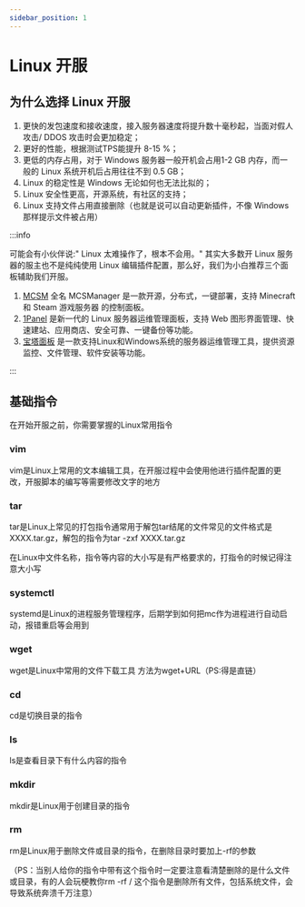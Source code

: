 ```yaml
---
sidebar_position: 1
---
```


# Linux 开服

## 为什么选择 Linux 开服

1. 更快的发包速度和接收速度，接入服务器速度将提升数十毫秒起，当面对假人攻击/ DDOS 攻击时会更加稳定；
2. 更好的性能，根据测试TPS能提升 8-15 %；
3. 更低的内存占用，对于 Windows 服务器一般开机会占用1-2 GB 内存，而一般的 Linux 系统开机后占用往往不到 0.5 GB；
4. Linux 的稳定性是 Windows 无论如何也无法比拟的；
5. Linux 安全性更高，开源系统，有社区的支持；
6. Linux 支持文件占用直接删除（也就是说可以自动更新插件，不像 Windows 那样提示文件被占用）

:::info

可能会有小伙伴说:" Linux 太难操作了，根本不会用。" 其实大多数开 Linux 服务器的服主也不是纯纯使用 Linux 编辑插件配置，那么好，我们为小白推荐三个面板辅助我们开服。

1. [MCSM](https://docs.mcsmanager.com/zh_cn/) 全名 MCSManager 是一款开源，分布式，一键部署，支持 Minecraft 和 Steam 游戏服务器 的控制面板。
2. [1Panel](https://1panel.cn/) 是新一代的 Linux 服务器运维管理面板，支持 Web 图形界面管理、快速建站、应用商店、安全可靠、一键备份等功能。
3. [宝塔面板](https://www.bt.cn/) 是一款支持Linux和Windows系统的服务器运维管理工具，提供资源监控、文件管理、软件安装等功能。

:::

## 基础指令

在开始开服之前，你需要掌握的Linux常用指令

### vim

vim是Linux上常用的文本编辑工具，在开服过程中会使用他进行插件配置的更改，开服脚本的编写等需要修改文字的地方

### tar

tar是Linux上常见的打包指令通常用于解包tar结尾的文件常见的文件格式是XXXX.tar.gz，解包的指令为tar -zxf XXXX.tar.gz

在Linux中文件名称，指令等内容的大小写是有严格要求的，打指令的时候记得注意大小写

### systemctl

systemd是Linux的进程服务管理程序，后期学到如何把mc作为进程进行自动启动，报错重启等会用到

### wget

wget是Linux中常用的文件下载工具 方法为wget+URL（PS:得是直链）

### cd

cd是切换目录的指令

### ls

ls是查看目录下有什么内容的指令

### mkdir

mkdir是Linux用于创建目录的指令

### rm

rm是Linux用于删除文件或目录的指令，在删除目录时要加上-rf的参数

（PS：当别人给你的指令中带有这个指令时一定要注意看清楚删除的是什么文件或目录，有的人会玩梗教你rm -rf / 这个指令是删除所有文件，包括系统文件，会导致系统奔溃千万注意）